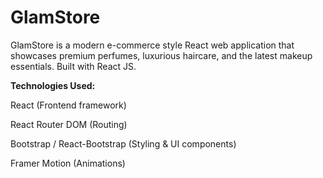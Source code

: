 # GlamStore
GlamStore is a modern e-commerce style React web application that showcases premium perfumes, luxurious haircare, and the latest makeup essentials. Built with React JS.


**Technologies Used:**

React (Frontend framework)

React Router DOM (Routing)

Bootstrap / React-Bootstrap (Styling & UI components)

Framer Motion (Animations)
